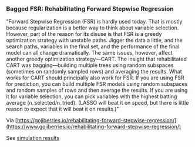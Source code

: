 ### Bagged FSR: Rehabilitating Forward Stepwise Regression

"Forward Stepwise Regression (FSR) is hardly used today. That is mostly because regularization is a better way to think about variable selection. However, part of the reason for its disuse is that FSR is a greedy optimization strategy with unstable paths. Jigger the data a little, and the search paths, variables in the final set, and the performance of the final model can all change dramatically. The same issues, however, affect another greedy optimization strategy—CART. The insight that rehabilitated CART was bagging—building multiple trees using random subspaces (sometimes on randomly sampled rows) and averaging the results. What works for CART should principally also work for FSR. If you are using FSR for prediction, you can build multiple FSR models using random subspaces and random samples of rows and then average the results. If you are using it for variable selection, you can pick variables with the highest batting average (n_selected/n_tried). (LASSO will beat it on speed, but there is little reason to expect that it will beat it on results.)"

Via [https://gojiberries.io/rehabilitating-forward-stepwise-regression/](https://www.gojiberries.io/rehabilitating-forward-stepwise-regression/)


See [simulation results](https://htmlpreview.github.io/?https://github.com/soodoku/bagged_fsr/blob/main/bagged_fsr.html)
